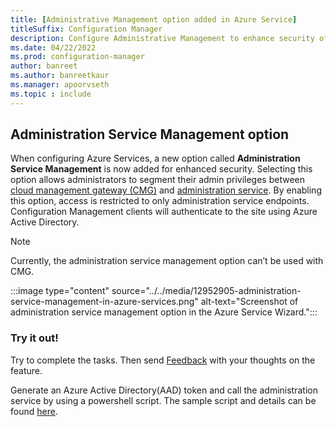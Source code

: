 ```yaml
---
title: [Administrative Management option added in Azure Service]
titleSuffix: Configuration Manager
description: Configure Administrative Management to enhance security of the Administrative Service Azure AD endpoints.
ms.date: 04/22/2022
ms.prod: configuration-manager
author: banreet
ms.author: banreetkaur
ms.manager: apoorvseth
ms.topic : include
---
```




<!--12952905-->

## <a name="AdministrationServiceManagementOPtion"></a> Administration Service Management option

When configuring Azure Services, a new option called **Administration Service Management** is now added for enhanced security. Selecting this option allows administrators to segment their admin privileges between [cloud management gateway (CMG)](../../../../clients/manage/cmg/overview.md)  and [administration service](../../../../../../configmgr/develop/adminservice/overview.md). By enabling this option, access is restricted to only administration service endpoints. Configuration Management clients will authenticate to the site using Azure Active Directory.

> [!NOTE]
> Currently, the administration service management option can’t be used with CMG.

:::image type="content" source="../../media/12952905-administration-service-management-in-azure-services.png" alt-text="Screenshot of administration service management option in the Azure Service Wizard.":::

### Try it out!

Try to complete the tasks. Then send [Feedback](../../../../understand/product-feedback.md) with your thoughts on the feature.

Generate an Azure Active Directory(AAD) token and call the administration service by using a powershell script. The sample script and details can be found [here](https://aka.ms/cmadminservicetokensample).

<!--

#### Prerequisites

- Administration service management client server app should be present (web server and native client app)
- Download Microsoft.IdentityModel.Clients.ActiveDirectory DLL - [NuGet Gallery | Microsoft.IdentityModel.Clients.ActiveDirectory 5.2.9](https://www.nuget.org/packages/Microsoft.IdentityModel.Clients.ActiveDirectory/)

The below script needs to be ran from Windows PowerShell ISE (run as Administrator) on any machine. For the username and password use Azure Active Directory User Principal Name (UPN) name and password.

#### Script

```powershell
{
    $clientId = "Application (client) ID"
    $resource = "App ID URI-api://{tenantId}/{string}, for example, api://5e97358c-d99c-4558-af0c-de7774091dda/ConfigMgrService"
    $tenantId = "Tenant ID GUID value"
    $adminService = “https://<ProviderFQDN>/AdminService_TokenAuth/”
    $adalPath = "Microsoft.IdentityModel.Clients.ActiveDirectory DLL Path"
    $username = “username”
    $password = "password" 
    $authority = 'https://login.microsoftonline.us/'+$tenantId
    $adal = Join-Path $adalPath "Microsoft.IdentityModel.Clients.ActiveDirectory.dll"
    [System.Reflection.Assembly]::LoadFrom($adal) | Out-Null
 
    $userCredential = New-Object Microsoft.IdentityModel.Clients.ActiveDirectory.UserPasswordCredential -ArgumentList ($username, $password)
    $authContext = New-Object "Microsoft.IdentityModel.Clients.ActiveDirectory.AuthenticationContext" -ArgumentList $authority
    $authResult = [Microsoft.IdentityModel.Clients.ActiveDirectory.AuthenticationContextIntegratedAuthExtensions]::AcquireTokenAsync($authContext,$resource,$clientId,$userCredential).Result
    $token = $authResult.AccessToken
    Set-Clipboard $token
 
    # Call admin service via powershell, can also do via Postman/Fiddler for same
    $headers = @{Authorization="Bearer $token"}
    $getcoll = $adminService + "<wmi or v1.0>/<Entity>"
    Invoke-RestMethod -Uri $getcoll -Headers $headers

}
```
-->